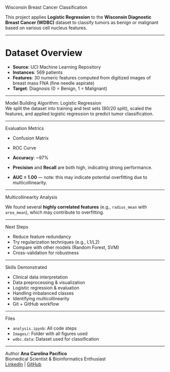   Wisconsin Breast Cancer Classification

This project applies **Logistic Regression** to the **Wisconsin Diagnostic Breast Cancer (WDBC)** dataset to classify tumors as benign or malignant based on various cell nucleus features.

---

# Dataset Overview

- **Source**: UCI Machine Learning Repository
- **Instances**: 569 patients
- **Features**: 30 numeric features computed from digitized images of breast mass FNA (fine needle aspirate)
- **Target**: Diagnosis (0 = Benign, 1 = Malignant)

---

 Model Building
 Algorithm: Logistic Regression  
We split the dataset into training and test sets (80/20 split), scaled the features, and applied logistic regression to predict tumor classification.

---

Evaluation Metrics
- Confusion Matrix
- ROC Curve


- **Accuracy**: ~97%
- **Precision** and **Recall** are both high, indicating strong performance.
- **AUC = 1.00** — note: this may indicate potential overfitting due to multicollinearity.

---

 Multicollinearity Analysis

We found several **highly correlated features** (e.g., `radius_mean` with `area_mean`), which may contribute to overfitting.

---

Next Steps

- Reduce feature redundancy
- Try regularization techniques (e.g., L1/L2)
- Compare with other models (Random Forest, SVM)
- Cross-validation for robustness

---

Skills Demonstrated

- Clinical data interpretation
- Data preprocessing & visualization
- Logistic regression & evaluation
- Handling imbalanced classes
- Identifying multicollinearity
- Git + GitHub workflow

---

 Files

- `analysis.ipynb`: All code steps
- `Images/`: Folder with all figures used
- `wdbc.data`: Dataset used for classification

---

 Author
**Ana Carolina Pacífico**  
Biomedical Scientist & Bioinformatics Enthusiast  
[LinkedIn](https://www.linkedin.com/in/ana-carolina-pacífico) | [GitHub](https://github.com/CarolPacifico0)
